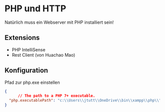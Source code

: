 # PHP und HTTP
Natürlich muss ein Webserver mit PHP installiert sein!
## Extensions
- PHP IntelliSense
- Rest Client (von Huachao Mao)
## Konfiguration
Pfad zur php.exe einstellen
```json
{
      // The path to a PHP 7+ executable.
  "php.executablePath": "c:\\Users\\jtutt\\OneDrive\\bin\\xampp\\php\\",
}
```
